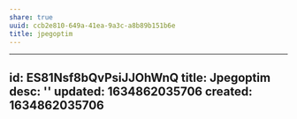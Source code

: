 ```yaml
---
share: true
uuid: ccb2e810-649a-41ea-9a3c-a8b89b151b6e
title: jpegoptim
---
```

---
id: ES81Nsf8bQvPsiJJOhWnQ
title: Jpegoptim
desc: ''
updated: 1634862035706
created: 1634862035706
---